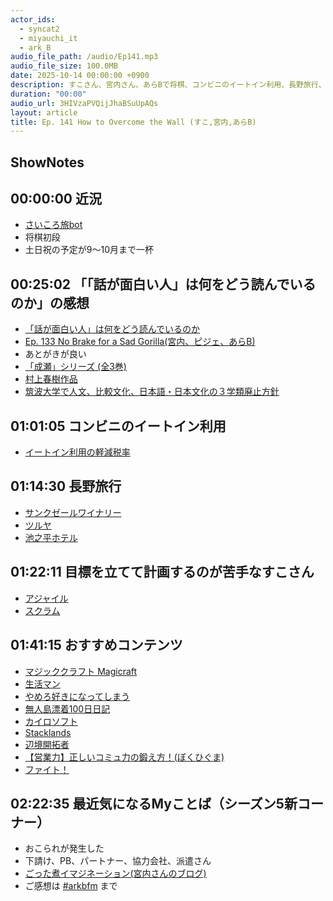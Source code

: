 ```yaml
---
actor_ids:
  - syncat2
  - miyauchi_it
  - ark_B
audio_file_path: /audio/Ep141.mp3
audio_file_size: 100.0MB
date: 2025-10-14 00:00:00 +0900
description: すこ⁠さん、⁠宮内さん、⁠あらB⁠で将棋、コンビニのイートイン利用、長野旅行、無人島漂着100日日記、コミュ力の鍛え方、下請けなどについて話しました。
duration: "00:00"
audio_url: 3HIVzaPVQijJhaBSuUpAQs
layout: article
title: Ep. 141 How to Overcome the Wall (すこ,宮内,あらB)
---
```

## ShowNotes

## 00:00:00 近況

* [さいころ旅bot](https://bsky.app/profile/saikorotrip.bsky.social)
* 将棋初段
* 土日祝の予定が9〜10月まで一杯

## 00:25:02 「「話が面白い人」は何をどう読んでいるのか」の感想

* [「話が面白い人」は何をどう読んでいるのか](https://www.shinchosha.co.jp/book/611101/)
* [Ep. 133 No Brake for a Sad Gorilla(宮内、ピジェ、あらB)](https://www.arkbfm.com/episode/133)
* あとがきが良い
* [「成瀬」シリーズ (全3巻)](https://amzn.to/4qpHIJ9)
* [村上春樹作品](https://amzn.to/3WyKXjp)
* [筑波大学で人文、比較文化、日本語・日本文化の３学類廃止方針](https://www.rouhyo.org/news/tsukubadai/)

## 01:01:05 コンビニのイートイン利用

* [イートイン利用の軽減税率](https://www.zeiken.co.jp/zeikenpress/column/02/)

## 01:14:30 長野旅行

* [サンクゼールワイナリー](https://www.stcousair.co.jp/valley/main-shop)
* [ツルヤ](https://www.tsuruya-corp.co.jp/)
* [池之平ホテル](https://www.shirakabaresort.jp/ikenotaira-hotel/)

## 01:22:11 目標を立てて計画するのが苦手なすこさん

* [アジャイル](https://ja.wikipedia.org/wiki/%E3%82%A2%E3%82%B8%E3%83%A3%E3%82%A4%E3%83%AB%E3%82%BD%E3%83%95%E3%83%88%E3%82%A6%E3%82%A7%E3%82%A2%E9%96%8B%E7%99%BA)
* [スクラム](https://ja.wikipedia.org/wiki/%E3%82%B9%E3%82%AF%E3%83%A9%E3%83%A0_(%E3%82%BD%E3%83%95%E3%83%88%E3%82%A6%E3%82%A7%E3%82%A2%E9%96%8B%E7%99%BA))

## 01:41:15 おすすめコンテンツ

* [マジッククラフト Magicraft](https://store.steampowered.com/app/2103140/_Magicraft/?l=japanese)
* [生活マン](https://x.com/cake0sho/status/1902877232370159773)
* [やめろ好きになってしまう](https://tonarinoyj.jp/episode/2550912965288156006)
* [無人島漂着100日日記](https://x.com/gozz_sss/status/1970261829063676078)
* [カイロソフト](https://kairosoft.net/)
* [Stacklands](https://store.steampowered.com/app/1948280/Stacklands/?l=japanese)
* [辺境開拓者](https://store.steampowered.com/app/2346410/_/)
* [【営業力】正しいコミュ力の鍛え方！(ぼくひぐま)](https://www.youtube.com/watch?v=FOB_1Evi6lo)
* [ファイト！](https://www.youtube.com/watch?v=WxV0KG2UPMA)

## 02:22:35 最近気になるMyことば（シーズン5新コーナー）

* おこられが発生した
* 下請け、PB、パートナー、協力会社、派遣さん
* [ごった煮イマジネーション(宮内さんのブログ)](https://miyauchi-it.hateblo.jp/)
* ご感想は [#arkbfm](https://twitter.com/hashtag/arkbfm?src=hashtag_click&f=live) まで